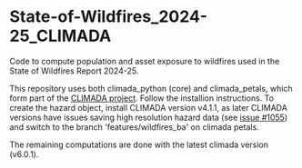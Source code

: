 # State-of-Wildfires_2024-25_CLIMADA
Code to compute population and asset exposure to wildfires used in the State of Wildfires Report 2024-25.

This repository uses both climada_python (core) and climada_petals, which form part of the [CLIMADA project](https://github.com/CLIMADA-project). Follow the installion instructions. To create the hazard object, install CLIMADA version v4.1.1, as later CLIMADA versions have issues saving high resolution hazard data (see [issue #1055](https://github.com/CLIMADA-project/climada_python/issues/1055)) and switch to the branch 'features/wildfires_ba' on climada petals.

The remaining computations are done with the latest climada version (v6.0.1).
